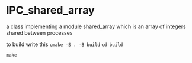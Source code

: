 # IPC_shared_array
a class implementing a module shared_array which is an array of integers shared between processes

to build write this 
``
cmake -S . -B build
``
``
cd build
``

``
make
``
